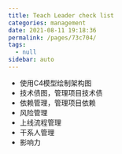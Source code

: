 ```yaml
---
title: Teach Leader check list
categories: management
date: 2021-08-11 19:18:36
permalink: /pages/73c704/
tags: 
  - null
sidebar: auto
---
```


- 使用C4模型绘制架构图
- 技术债图，管理项目技术债
- 依赖管理，管理项目依赖
- 风险管理
- 上线流程管理
- 干系人管理
- 影响力